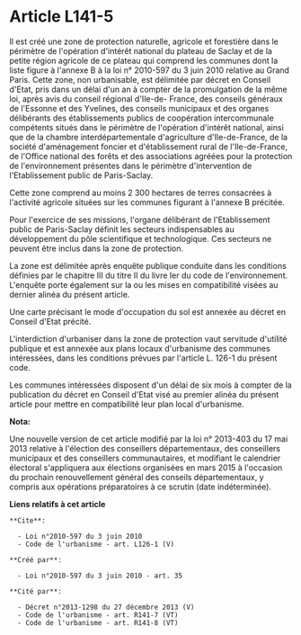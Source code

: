 # Article L141-5

Il est créé une zone de protection naturelle, agricole et forestière dans le périmètre de l'opération d'intérêt national du
plateau de Saclay et de la petite région agricole de ce plateau qui comprend les communes dont la liste figure à l'annexe B à
la loi n° 2010-597 du 3 juin 2010 relative au Grand Paris. Cette zone, non urbanisable, est délimitée par décret en Conseil
d'Etat, pris dans un délai d'un an à compter de la promulgation de la même loi, après avis du conseil régional d'Ile-de-
France, des conseils généraux de l'Essonne et des Yvelines, des conseils municipaux et des organes délibérants des
établissements publics de coopération intercommunale compétents situés dans le périmètre de l'opération d'intérêt national,
ainsi que de la chambre interdépartementale d'agriculture d'Ile-de-France, de la société d'aménagement foncier et
d'établissement rural de l'Ile-de-France, de l'Office national des forêts et des associations agréées pour la protection de
l'environnement présentes dans le périmètre d'intervention de l'Etablissement public de Paris-Saclay. 

Cette zone comprend au moins 2 300 hectares de terres consacrées à l'activité agricole situées sur les communes figurant à
l'annexe B précitée. 

Pour l'exercice de ses missions, l'organe délibérant de l'Etablissement public de Paris-Saclay définit les secteurs
indispensables au développement du pôle scientifique et technologique. Ces secteurs ne peuvent être inclus dans la zone de
protection. 

La zone est délimitée après enquête publique conduite dans les conditions définies par le chapitre III du titre II du livre
Ier du code de l'environnement. L'enquête porte également sur la ou les mises en compatibilité visées au dernier alinéa du
présent article. 

Une carte précisant le mode d'occupation du sol est annexée au décret en Conseil d'Etat précité. 

L'interdiction d'urbaniser dans la zone de protection vaut servitude d'utilité publique et est annexée aux plans locaux
d'urbanisme des communes intéressées, dans les conditions prévues par l'article L. 126-1 du présent code. 

Les communes intéressées disposent d'un délai de six mois à compter de la publication du décret en Conseil d'Etat visé au
premier alinéa du présent article pour mettre en compatibilité leur plan local d'urbanisme.

**Nota:**

Une nouvelle version de cet article modifié par la loi n° 2013-403 du 17 mai 2013 relative à l'élection des conseillers
départementaux, des conseillers municipaux et des conseillers communautaires, et modifiant le calendrier électoral
s'appliquera aux élections organisées en mars 2015 à l'occasion du prochain renouvellement général des conseils
départementaux, y compris aux opérations préparatoires à ce scrutin (date indéterminée).

**Liens relatifs à cet article**

	**Cite**:

	  - Loi n°2010-597 du 3 juin 2010
	  - Code de l'urbanisme - art. L126-1 (V)

	**Créé par**:

	  - Loi n°2010-597 du 3 juin 2010 - art. 35

	**Cité par**:

	  - Décret n°2013-1298 du 27 décembre 2013 (V)
	  - Code de l'urbanisme - art. R141-7 (VT)
	  - Code de l'urbanisme - art. R141-8 (VT)
